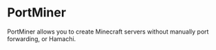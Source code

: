 # PortMiner
PortMiner allows you to create Minecraft servers without manually port forwarding, or Hamachi.
